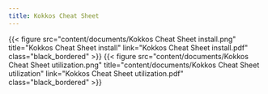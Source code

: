 ```yaml
---
title: Kokkos Cheat Sheet                
---
```

<style>/*<--!*/
.black_bordered{
  border: .5rem solid black;
  width: 100%;
  max-width: 20rem;
}
/*-->*/</style>

{{< figure src="content/documents/Kokkos Cheat Sheet install.png" title="Kokkos Cheat Sheet install" link="Kokkos Cheat Sheet install.pdf" class="black_bordered" >}}
{{< figure src="content/documents/Kokkos Cheat Sheet utilization.png" title="content/documents/Kokkos Cheat Sheet utilization" link="Kokkos Cheat Sheet utilization.pdf" class="black_bordered" >}}

